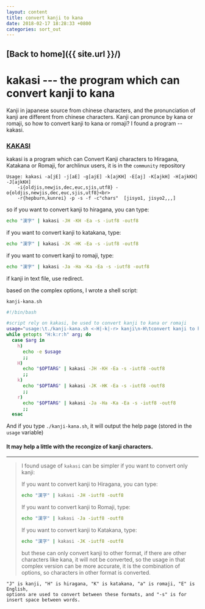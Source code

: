```yaml
---
layout: content
title: convert kanji to kana
date: 2018-02-17 18:28:33 +0800
categories: sort_out
---
```

## [Back to home]({{ site.url }}/)

# kakasi --- the program which can convert kanji to kana

Kanji in japanese source from chinese characters, and the pronunciation of kanji are different from chinese characters. Kanji can pronunce by kana or romaji, so how to convert kanji to kana or romaji? I found a program -- kakasi.

### [KAKASI](http://kakasi.namazu.org/)
kakasi is a program which can Convert Kanji characters to Hiragana, Katakana or Romaji, for archlinux users, it is in the `community` repository

	Usage: kakasi -a[jE] -j[aE] -g[ajE] -k[ajKH] -E[aj] -K[ajkH] -H[ajkKH] -J[ajkKH]
		-i{oldjis,newjis,dec,euc,sjis,utf8} -o{oldjis,newjis,dec,euc,sjis,utf8}<br>
		-r{hepburn,kunrei} -p -s -f -c"chars"  [jisyo1, jisyo2,,,]

so if you want to convert kanji to hiragana, you can type:
```sh
echo "漢字" | kakasi -JH -KH -Ea -s -iutf8 -outf8
```
if you want to convert kanji to katakana, type:
```sh
echo "漢字" | kakasi -JK -HK -Ea -s -iutf8 -outf8
```
if you want to convert kanji to romaji, type:
```sh
echo "漢字" | kakasi -Ja -Ha -Ka -Ea -s -iutf8 -outf8
```
if kanji in text file, use redirect.

based on the complex options, I wrote a shell script:

`kanji-kana.sh`
```sh
#!/bin/bash

#script rely on kakasi, be used to convert kanji to kana or romaji
usage="usage:\t./kanji-kana.sh <-H|-k|-r> kanji\n-H\tconvert kanji to hiragana\n-k\tconvert kanji to katakana\n-r\tconvert kanji to romaji\n-h\tprint this manual"
while getopts "H:k:r:h" arg; do
  case $arg in
    h)  
      echo -e $usage
      ;;  
    H)  
      echo "$OPTARG" | kakasi -JH -KH -Ea -s -iutf8 -outf8
      ;;  
    k)  
      echo "$OPTARG" | kakasi -JK -HK -Ea -s -iutf8 -outf8
      ;;  
    r)  
      echo "$OPTARG" | kakasi -Ja -Ha -Ka -Ea -s -iutf8 -outf8
      ;;  
  esac
```
And if you type `./kanji-kana.sh`, it will output the help page (stored in the `usage` variable)

#### It may help a little with the recongize of kanji characters.

---
> I found usage of `kakasi` can be simpler if you want to convert only kanji:
>
> If you want to convert kanji to Hiragana, you can type:
> ```sh
> echo "漢字" | kakasi -JH -iutf8 -outf8
> ```
> If you want to convert kanji to Romaji, type:
> ```sh
> echo "漢字" | kakasi -Ja -iutf8 -outf8
> ```
> If you want to convert kanji to Katakana, type:
> ```sh
> echo "漢字" | kakasi -JK -iutf8 -outf8
> ```
> but these can only convert kanji to other format, if there are other characters like kana, it will not be converted, so the usage in that complex version can be more accurate, it is the combination of options, so characters in other format is converted.

	"J" is kanji, "H" is hiragana, "K" is katakana, "a" is romaji, "E" is English,
	options are used to convert between these formats, and "-s" is for insert space between words.
